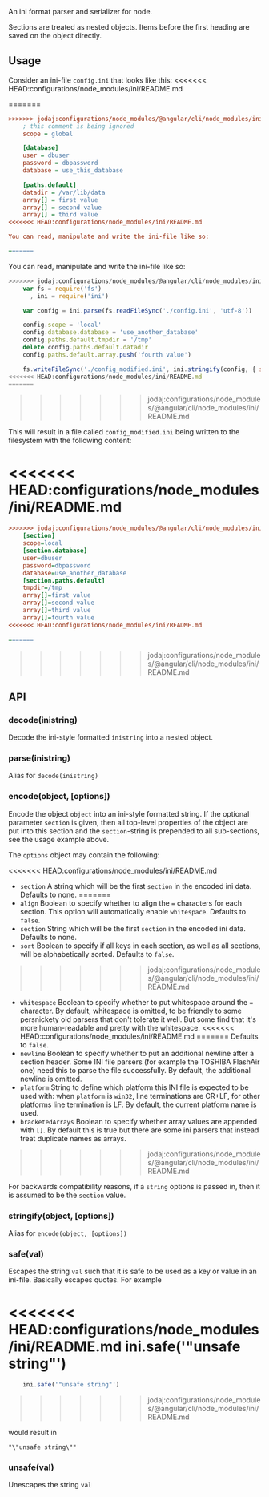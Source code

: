 An ini format parser and serializer for node.

Sections are treated as nested objects.  Items before the first
heading are saved on the object directly.

## Usage

Consider an ini-file `config.ini` that looks like this:
<<<<<<< HEAD:configurations/node_modules/ini/README.md

=======
```ini
>>>>>>> jodaj:configurations/node_modules/@angular/cli/node_modules/ini/README.md
    ; this comment is being ignored
    scope = global

    [database]
    user = dbuser
    password = dbpassword
    database = use_this_database

    [paths.default]
    datadir = /var/lib/data
    array[] = first value
    array[] = second value
    array[] = third value
<<<<<<< HEAD:configurations/node_modules/ini/README.md

You can read, manipulate and write the ini-file like so:

=======
```

You can read, manipulate and write the ini-file like so:

```js
>>>>>>> jodaj:configurations/node_modules/@angular/cli/node_modules/ini/README.md
    var fs = require('fs')
      , ini = require('ini')

    var config = ini.parse(fs.readFileSync('./config.ini', 'utf-8'))

    config.scope = 'local'
    config.database.database = 'use_another_database'
    config.paths.default.tmpdir = '/tmp'
    delete config.paths.default.datadir
    config.paths.default.array.push('fourth value')

    fs.writeFileSync('./config_modified.ini', ini.stringify(config, { section: 'section' }))
<<<<<<< HEAD:configurations/node_modules/ini/README.md
=======
```
>>>>>>> jodaj:configurations/node_modules/@angular/cli/node_modules/ini/README.md

This will result in a file called `config_modified.ini` being written
to the filesystem with the following content:

<<<<<<< HEAD:configurations/node_modules/ini/README.md
=======
```ini
>>>>>>> jodaj:configurations/node_modules/@angular/cli/node_modules/ini/README.md
    [section]
    scope=local
    [section.database]
    user=dbuser
    password=dbpassword
    database=use_another_database
    [section.paths.default]
    tmpdir=/tmp
    array[]=first value
    array[]=second value
    array[]=third value
    array[]=fourth value
<<<<<<< HEAD:configurations/node_modules/ini/README.md

=======
```
>>>>>>> jodaj:configurations/node_modules/@angular/cli/node_modules/ini/README.md

## API

### decode(inistring)

Decode the ini-style formatted `inistring` into a nested object.

### parse(inistring)

Alias for `decode(inistring)`

### encode(object, [options])

Encode the object `object` into an ini-style formatted string. If the
optional parameter `section` is given, then all top-level properties
of the object are put into this section and the `section`-string is
prepended to all sub-sections, see the usage example above.

The `options` object may contain the following:

<<<<<<< HEAD:configurations/node_modules/ini/README.md
* `section` A string which will be the first `section` in the encoded
  ini data.  Defaults to none.
=======
* `align` Boolean to specify whether to align the `=` characters for
  each section. This option will automatically enable `whitespace`.
  Defaults to `false`.
* `section` String which will be the first `section` in the encoded
  ini data.  Defaults to none.
* `sort` Boolean to specify if all keys in each section, as well as
  all sections, will be alphabetically sorted.  Defaults to `false`.
>>>>>>> jodaj:configurations/node_modules/@angular/cli/node_modules/ini/README.md
* `whitespace` Boolean to specify whether to put whitespace around the
  `=` character.  By default, whitespace is omitted, to be friendly to
  some persnickety old parsers that don't tolerate it well.  But some
  find that it's more human-readable and pretty with the whitespace.
<<<<<<< HEAD:configurations/node_modules/ini/README.md
=======
  Defaults to `false`.
* `newline` Boolean to specify whether to put an additional newline
  after a section header. Some INI file parsers (for example the TOSHIBA
  FlashAir one) need this to parse the file successfully.  By default,
  the additional newline is omitted.
* `platform` String to define which platform this INI file is expected
  to be used with: when `platform` is `win32`, line terminations are
  CR+LF, for other platforms line termination is LF.  By default, the
  current platform name is used.
* `bracketedArrays` Boolean to specify whether array values are appended
  with `[]`.  By default this is true but there are some ini parsers
  that instead treat duplicate names as arrays.
>>>>>>> jodaj:configurations/node_modules/@angular/cli/node_modules/ini/README.md

For backwards compatibility reasons, if a `string` options is passed
in, then it is assumed to be the `section` value.

### stringify(object, [options])

Alias for `encode(object, [options])`

### safe(val)

Escapes the string `val` such that it is safe to be used as a key or
value in an ini-file. Basically escapes quotes. For example

<<<<<<< HEAD:configurations/node_modules/ini/README.md
    ini.safe('"unsafe string"')
=======
```js
    ini.safe('"unsafe string"')
```
>>>>>>> jodaj:configurations/node_modules/@angular/cli/node_modules/ini/README.md

would result in

    "\"unsafe string\""

### unsafe(val)

Unescapes the string `val`
